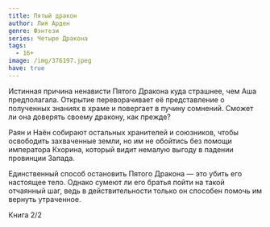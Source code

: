 ```yaml
---
title: Пятый дракон
author: Лия Арден
genre: Фэнтези
series: Четыре Дракона
tags:
  - 16+
image: /img/376197.jpeg
have: true
---
```

Истинная причина ненависти Пятого Дракона куда страшнее, чем Аша предполагала. Открытие переворачивает её представление о полученных знаниях в храме и повергает в пучину сомнений. Сможет ли она доверять своему дракону, как прежде?

Раян и Наён собирают остальных хранителей и союзников, чтобы освободить захваченные земли, но им не обойтись без помощи императора Кхорина, который видит немалую выгоду в падении провинции Запада.

Единственный способ остановить Пятого Дракона — это убить его настоящее тело. Однако сумеют ли его братья пойти на такой отчаянный шаг, ведь в действительности только он способен помочь им вернуть утраченное.

Книга 2/2